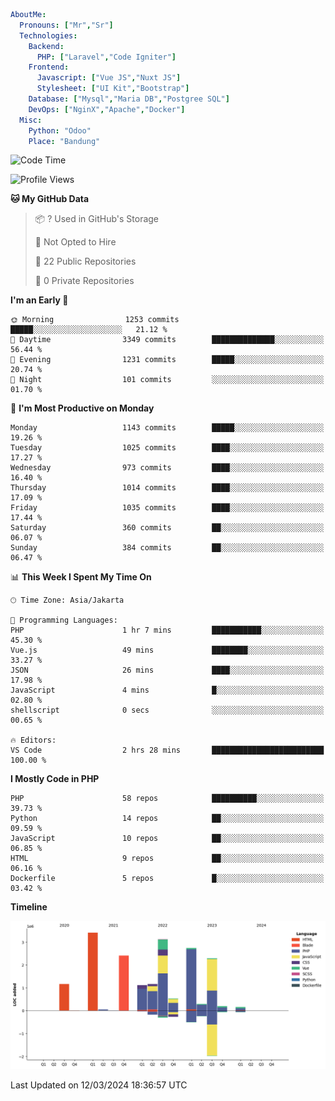 ```yaml
AboutMe:
  Pronouns: ["Mr","Sr"]
  Technologies:
    Backend:
      PHP: ["Laravel","Code Igniter"]
    Frontend:
      Javascript: ["Vue JS","Nuxt JS"]
      Stylesheet: ["UI Kit","Bootstrap"]
    Database: ["Mysql","Maria DB","Postgree SQL"]
    DevOps: ["NginX","Apache","Docker"]
  Misc:
    Python: "Odoo"
    Place: "Bandung"
```

<!--START_SECTION:waka-->
![Code Time](http://img.shields.io/badge/Code%20Time-1%2C289%20hrs%2026%20mins-blue)

![Profile Views](http://img.shields.io/badge/Profile%20Views-1-blue)

**🐱 My GitHub Data** 

> 📦 ? Used in GitHub's Storage 
 > 
> 🚫 Not Opted to Hire
 > 
> 📜 22 Public Repositories 
 > 
> 🔑 0 Private Repositories 
 > 
**I'm an Early 🐤** 

```text
🌞 Morning                1253 commits        █████░░░░░░░░░░░░░░░░░░░░   21.12 % 
🌆 Daytime                3349 commits        ██████████████░░░░░░░░░░░   56.44 % 
🌃 Evening                1231 commits        █████░░░░░░░░░░░░░░░░░░░░   20.74 % 
🌙 Night                  101 commits         ░░░░░░░░░░░░░░░░░░░░░░░░░   01.70 % 
```
📅 **I'm Most Productive on Monday** 

```text
Monday                   1143 commits        █████░░░░░░░░░░░░░░░░░░░░   19.26 % 
Tuesday                  1025 commits        ████░░░░░░░░░░░░░░░░░░░░░   17.27 % 
Wednesday                973 commits         ████░░░░░░░░░░░░░░░░░░░░░   16.40 % 
Thursday                 1014 commits        ████░░░░░░░░░░░░░░░░░░░░░   17.09 % 
Friday                   1035 commits        ████░░░░░░░░░░░░░░░░░░░░░   17.44 % 
Saturday                 360 commits         ██░░░░░░░░░░░░░░░░░░░░░░░   06.07 % 
Sunday                   384 commits         ██░░░░░░░░░░░░░░░░░░░░░░░   06.47 % 
```


📊 **This Week I Spent My Time On** 

```text
🕑︎ Time Zone: Asia/Jakarta

💬 Programming Languages: 
PHP                      1 hr 7 mins         ███████████░░░░░░░░░░░░░░   45.30 % 
Vue.js                   49 mins             ████████░░░░░░░░░░░░░░░░░   33.27 % 
JSON                     26 mins             ████░░░░░░░░░░░░░░░░░░░░░   17.98 % 
JavaScript               4 mins              █░░░░░░░░░░░░░░░░░░░░░░░░   02.80 % 
shellscript              0 secs              ░░░░░░░░░░░░░░░░░░░░░░░░░   00.65 % 

🔥 Editors: 
VS Code                  2 hrs 28 mins       █████████████████████████   100.00 % 
```

**I Mostly Code in PHP** 

```text
PHP                      58 repos            ██████████░░░░░░░░░░░░░░░   39.73 % 
Python                   14 repos            ██░░░░░░░░░░░░░░░░░░░░░░░   09.59 % 
JavaScript               10 repos            ██░░░░░░░░░░░░░░░░░░░░░░░   06.85 % 
HTML                     9 repos             ██░░░░░░░░░░░░░░░░░░░░░░░   06.16 % 
Dockerfile               5 repos             █░░░░░░░░░░░░░░░░░░░░░░░░   03.42 % 
```



**Timeline**

![Lines of Code chart](https://raw.githubusercontent.com/vheins/vheins/main/assets/bar_graph.png)


 Last Updated on 12/03/2024 18:36:57 UTC
<!--END_SECTION:waka-->
